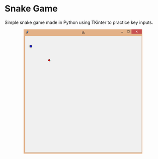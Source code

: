 # Snake Game
Simple snake game made in Python using TKinter to practice key inputs.

<p align="center">
  <img src="/assets/SnakeGIF.gif" height="400"></img>
</p>
